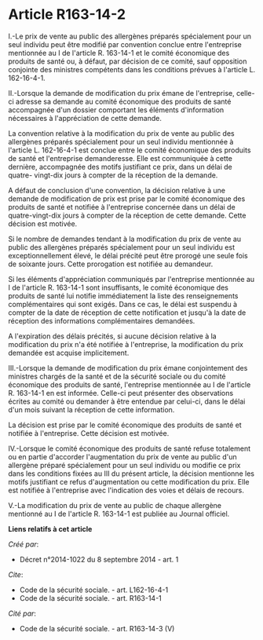 # Article R163-14-2

I.-Le prix de vente au public des allergènes préparés spécialement pour un seul individu peut être modifié par convention
conclue entre l'entreprise mentionnée au I de l'article R. 163-14-1 et le comité économique des produits de santé ou, à
défaut, par décision de ce comité, sauf opposition conjointe des ministres compétents dans les conditions prévues à l'article
L. 162-16-4-1. 

II.-Lorsque la demande de modification du prix émane de l'entreprise, celle-ci adresse sa demande au comité économique des
produits de santé accompagnée d'un dossier comportant les éléments d'information nécessaires à l'appréciation de cette
demande. 

La convention relative à la modification du prix de vente au public des allergènes préparés spécialement pour un seul
individu mentionnée à l'article L. 162-16-4-1 est conclue entre le comité économique des produits de santé et l'entreprise
demanderesse. Elle est communiquée à cette dernière, accompagnée des motifs justifiant ce prix, dans un délai de quatre-
vingt-dix jours à compter de la réception de la demande. 

A défaut de conclusion d'une convention, la décision relative à une demande de modification de prix est prise par le comité
économique des produits de santé et notifiée à l'entreprise concernée dans un délai de quatre-vingt-dix jours à compter de la
réception de cette demande. Cette décision est motivée. 

Si le nombre de demandes tendant à la modification du prix de vente au public des allergènes préparés spécialement pour un
seul individu est exceptionnellement élevé, le délai précité peut être prorogé une seule fois de soixante jours. Cette
prorogation est notifiée au demandeur. 

Si les éléments d'appréciation communiqués par l'entreprise mentionnée au I de l'article R. 163-14-1 sont insuffisants, le
comité économique des produits de santé lui notifie immédiatement la liste des renseignements complémentaires qui sont
exigés. Dans ce cas, le délai est suspendu à compter de la date de réception de cette notification et jusqu'à la date de
réception des informations complémentaires demandées. 

A l'expiration des délais précités, si aucune décision relative à la modification du prix n'a été notifiée à l'entreprise, la
modification du prix demandée est acquise implicitement. 

III.-Lorsque la demande de modification du prix émane conjointement des ministres chargés de la santé et de la sécurité
sociale ou du comité économique des produits de santé, l'entreprise mentionnée au I de l'article R. 163-14-1 en est informée.
Celle-ci peut présenter des observations écrites au comité ou demander à être entendue par celui-ci, dans le délai d'un mois
suivant la réception de cette information. 

La décision est prise par le comité économique des produits de santé et notifiée à l'entreprise. Cette décision est motivée. 

IV.-Lorsque le comité économique des produits de santé refuse totalement ou en partie d'accorder l'augmentation du prix de
vente au public d'un allergène préparé spécialement pour un seul individu ou modifie ce prix dans les conditions fixées au
III du présent article, la décision mentionne les motifs justifiant ce refus d'augmentation ou cette modification du prix.
Elle est notifiée à l'entreprise avec l'indication des voies et délais de recours. 

V.-La modification du prix de vente au public de chaque allergène mentionné au I de l'article R. 163-14-1 est publiée au
Journal officiel.

**Liens relatifs à cet article**

_Créé par_:

  - Décret n°2014-1022 du 8 septembre 2014 - art. 1

_Cite_:

  - Code de la sécurité sociale. - art. L162-16-4-1
  - Code de la sécurité sociale. - art. R163-14-1

_Cité par_:

  - Code de la sécurité sociale. - art. R163-14-3 (V)
